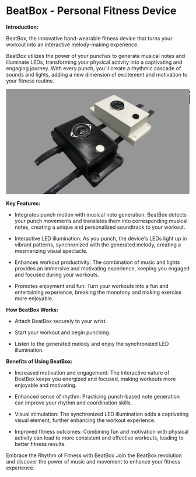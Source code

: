 # BeatBox - Personal Fitness Device 

**Introduction:**

BeatBox, the innovative hand-wearable fitness device that turns your workout into an interactive melody-making experience.

BeatBox utilizes the power of your punches to generate musical notes and illuminate LEDs, transforming your physical activity into a captivating and engaging journey. With every punch, you'll create a rhythmic cascade of sounds and lights, adding a new dimension of excitement and motivation to your fitness routine.

![Image of BeatBox device](BeatBox.png)

**Key Features:**

- Integrates punch motion with musical note generation: BeatBox detects your punch movements and translates them into corresponding musical notes, creating a unique and personalized soundtrack to your workout.

- Interactive LED illumination: As you punch, the device's LEDs light up in vibrant patterns, synchronized with the generated melody, creating a mesmerizing visual spectacle.

- Enhances workout productivity: The combination of music and lights provides an immersive and motivating experience, keeping you engaged and focused during your workouts.

- Promotes enjoyment and fun: Turn your workouts into a fun and entertaining experience, breaking the monotony and making exercise more enjoyable.

**How BeatBox Works:**

- Attach BeatBox securely to your wrist.

- Start your workout and begin punching.

- Listen to the generated melody and enjoy the synchronized LED illumination.

**Benefits of Using BeatBox:**

- Increased motivation and engagement: The interactive nature of BeatBox keeps you energized and focused, making workouts more enjoyable and motivating.

- Enhanced sense of rhythm: Practicing punch-based note generation can improve your rhythm and coordination skills.

- Visual stimulation: The synchronized LED illumination adds a captivating visual element, further enhancing the workout experience.

- Improved fitness outcomes: Combining fun and motivation with physical activity can lead to more consistent and effective workouts, leading to better fitness results.

Embrace the Rhythm of Fitness with BeatBox
Join the BeatBox revolution and discover the power of music and movement to enhance your fitness experience.
